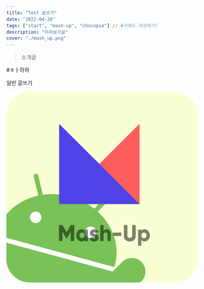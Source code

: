 ```yaml
---
title: "Test 글쓰기"
date: "2022-04-28"
tags: ["start", "mash-up", "chocopie"] // #키워드 작성하기!
description: "미리보기글"
cover: "./mash_up.png"
---
```


> 소개글

#ㅎㅏ하하

일반 글쓰기


![testImg](./mash_up.png)

